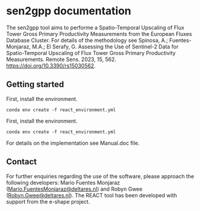 # sen2gpp documentation

The sen2gpp tool aims to performe a Spatio-Temporal Upscaling of Flux Tower Gross Primary Productivity Measurements from the European Fluxes Database Cluster. For details of the methodology see Spinosa, A.; Fuentes-Monjaraz, M.A.; El Serafy, G. Assessing the Use of Sentinel-2 Data for Spatio-Temporal Upscaling of Flux Tower Gross Primary Productivity Measurements. Remote Sens. 2023, 15, 562. https://doi.org/10.3390/rs15030562. 

## Getting started
First, install the environment.
```
conda env create -f react_environment.yml
```

First, install the environment.
```
conda env create -f react_environment.yml
```

For details on the implementation see Manual.doc file. 

## Contact
For further enquiries regarding the use of the software, please approach the following developers: Mario Fuentes Monjaraz (Mario.FuentesMonjaraz@deltares.nl) and Robyn Gwee (Robyn.Gwee@deltares.nl). The REACT tool has been developed with support from the e-shape project. 
